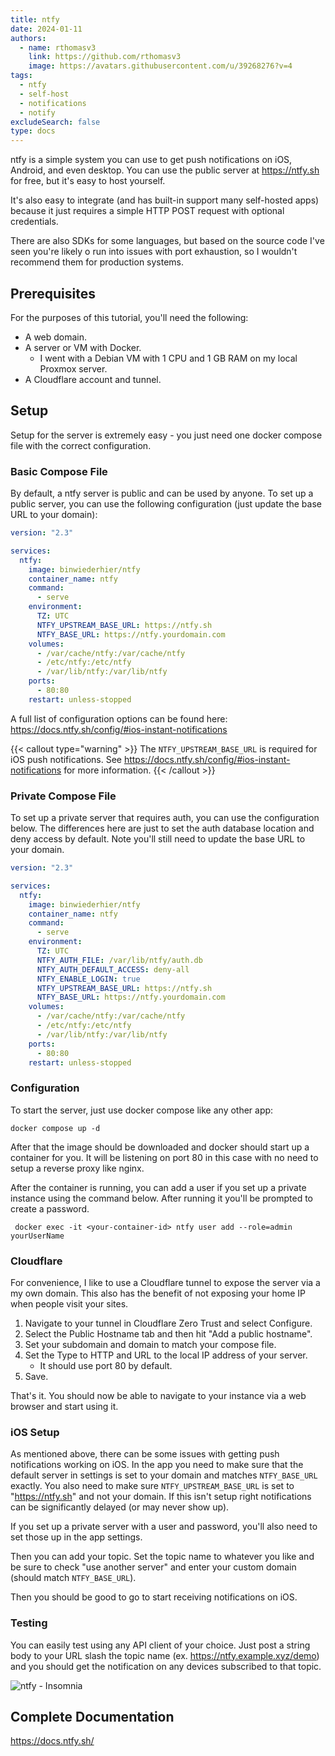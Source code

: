 ```yaml
---
title: ntfy
date: 2024-01-11
authors:
  - name: rthomasv3
    link: https://github.com/rthomasv3
    image: https://avatars.githubusercontent.com/u/39268276?v=4
tags:
  - ntfy
  - self-host
  - notifications
  - notify
excludeSearch: false
type: docs
---
```


ntfy is a simple system you can use to get push notifications on iOS, Android, and even desktop. You can use the public server at https://ntfy.sh for free, but it's easy to host yourself.

It's also easy to integrate (and has built-in support many self-hosted apps) because it just requires a simple HTTP POST request with optional credentials.

There are also SDKs for some languages, but based on the source code I've seen you're likely o run into issues with port exhaustion, so I wouldn't recommend them for production systems.


## Prerequisites

For the purposes of this tutorial, you'll need the following:

* A web domain.
* A server or VM with Docker.
    * I went with a Debian VM with 1 CPU and 1 GB RAM on my local Proxmox server.
* A Cloudflare account and tunnel.


## Setup

Setup for the server is extremely easy - you just need one docker compose file with the correct configuration.

### Basic Compose File

By default, a ntfy server is public and can be used by anyone. To set up a public server, you can use the following configuration (just update the base URL to your domain):

```yml
version: "2.3"

services:
  ntfy:
    image: binwiederhier/ntfy
    container_name: ntfy
    command:
      - serve
    environment:
      TZ: UTC
      NTFY_UPSTREAM_BASE_URL: https://ntfy.sh
      NTFY_BASE_URL: https://ntfy.yourdomain.com
    volumes:
      - /var/cache/ntfy:/var/cache/ntfy
      - /etc/ntfy:/etc/ntfy
      - /var/lib/ntfy:/var/lib/ntfy
    ports:
      - 80:80
    restart: unless-stopped
```

A full list of configuration options can be found here:
https://docs.ntfy.sh/config/#ios-instant-notifications

{{< callout type="warning" >}}
  The `NTFY_UPSTREAM_BASE_URL` is required for iOS push notifications. See https://docs.ntfy.sh/config/#ios-instant-notifications for more information.
{{< /callout >}}

### Private Compose File

To set up a private server that requires auth, you can use the configuration below. The differences here are just to set the auth database location and deny access by default. Note you'll still need to update the base URL to your domain.

```yml
version: "2.3"

services:
  ntfy:
    image: binwiederhier/ntfy
    container_name: ntfy
    command:
      - serve
    environment:
      TZ: UTC
      NTFY_AUTH_FILE: /var/lib/ntfy/auth.db
      NTFY_AUTH_DEFAULT_ACCESS: deny-all
      NTFY_ENABLE_LOGIN: true
      NTFY_UPSTREAM_BASE_URL: https://ntfy.sh
      NTFY_BASE_URL: https://ntfy.yourdomain.com
    volumes:
      - /var/cache/ntfy:/var/cache/ntfy
      - /etc/ntfy:/etc/ntfy
      - /var/lib/ntfy:/var/lib/ntfy
    ports:
      - 80:80
    restart: unless-stopped
```


### Configuration

To start the server, just use docker compose like any other app:

```
docker compose up -d
```

After that the image should be downloaded and docker should start up a container for you. It will be listening on port 80 in this case with no need to setup a reverse proxy like nginx.

After the container is running, you can add a user if you set up a private instance using the command below. After running it you'll be prompted to create a password.

```
 docker exec -it <your-container-id> ntfy user add --role=admin yourUserName
```


### Cloudflare

For convenience, I like to use a Cloudflare tunnel to expose the server via a my own domain. This also has the benefit of not exposing your home IP when people visit your sites.

1. Navigate to your tunnel in Cloudflare Zero Trust and select Configure.
2. Select the Public Hostname tab and then hit "Add a public hostname".
3. Set your subdomain and domain to match your compose file.
4. Set the Type to HTTP and URL to the local IP address of your server.
    * It should use port 80 by default.
5. Save.

That's it. You should now be able to navigate to your instance via a web browser and start using it.


### iOS Setup

As mentioned above, there can be some issues with getting push notifications working on iOS. In the app you need to make sure that the default server in settings is set to your domain and matches `NTFY_BASE_URL` exactly. You also need to make sure `NTFY_UPSTREAM_BASE_URL` is set to "https://ntfy.sh" and not your domain. If this isn't setup right notifications can be significantly delayed (or may never show up). 

If you set up a private server with a user and password, you'll also need to set those up in the app settings.

Then you can add your topic. Set the topic name to whatever you like and be sure to check "use another server" and enter your custom domain (should match `NTFY_BASE_URL`).

Then you should be good to go to start receiving notifications on iOS.


### Testing

You can easily test using any API client of your choice. Just post a string body to your URL slash the topic name (ex. https://ntfy.example.xyz/demo) and you should get the notification on any devices subscribed to that topic.


![ntfy - Insomnia](/images/ntfy-1.jpg)


## Complete Documentation
https://docs.ntfy.sh/

